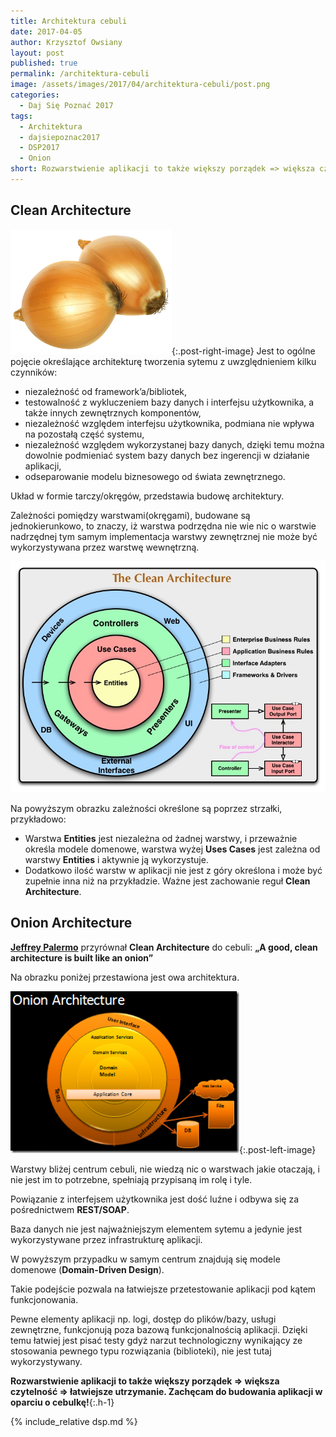 ```yaml
---
title: Architektura cebuli
date: 2017-04-05
author: Krzysztof Owsiany
layout: post
published: true
permalink: /architektura-cebuli
image: /assets/images/2017/04/architektura-cebuli/post.png
categories:
  - Daj Się Poznać 2017
tags:
  - Architektura
  - dajsiepoznac2017
  - DSP2017
  - Onion
short: Rozwarstwienie aplikacji to także większy porządek => większa czytelność => łatwiejsze utrzymanie. Zachęcam do budowania aplikacji w oparciu o cebulkę!
---
```

## Clean Architecture
[![Architektura cebuli][post]][post-big]{:.post-right-image}
Jest to ogólne pojęcie określające architekturę tworzenia sytemu z uwzględnieniem kilku czynników:
* niezależność od framework&#8217;a/bibliotek,
* testowalność z wykluczeniem bazy danych i interfejsu użytkownika, a także innych zewnętrznych komponentów,
* niezależność względem interfejsu użytkownika, podmiana nie wpływa na pozostałą część systemu,
* niezależność względem wykorzystanej bazy danych, dzięki temu można dowolnie podmieniać system bazy danych bez ingerencji w działanie aplikacji,
* odseparowanie modelu biznesowego od świata zewnętrznego.
    
Układ w formie tarczy/okręgów, przedstawia budowę architektury.
    
Zależności pomiędzy warstwami(okręgami), budowane są jednokierunkowo, to znaczy, iż warstwa podrzędna nie wie nic o warstwie nadrzędnej tym samym implementacja warstwy zewnętrznej nie może być wykorzystywana przez warstwę wewnętrzną.
    
![Clean Architecture][clean-architecture]
    
Na powyższym obrazku zależności określone są poprzez strzałki, przykładowo:
* Warstwa **Entities** jest niezależna od żadnej warstwy, i przeważnie określa modele domenowe, warstwa wyżej **Uses Cases** jest zależna od warstwy **Entities** i aktywnie ją wykorzystuje.
* Dodatkowo ilość warstw w aplikacji nie jest z góry określona i może być zupełnie inna niż na przykładzie. Ważne jest zachowanie reguł **Clean Architecture**.
    
##  Onion Architecture
**[Jeffrey Palermo][jeffreypalermo]** przyrównał **Clean Architecture** do cebuli: **&#8222;A good, clean architecture is built like an onion&#8221;**

Na obrazku poniżej przestawiona jest owa architektura.

[![Onion Architecture][onion-architecture]][jeffreypalermo]{:.post-left-image}
    
Warstwy bliżej centrum cebuli, nie wiedzą nic o warstwach jakie otaczają, i nie jest im to potrzebne, spełniają przypisaną im rolę i tyle.

Powiązanie z interfejsem użytkownika jest dość luźne i odbywa się za pośrednictwem **REST/SOAP**.

Baza danych nie jest najważniejszym elementem sytemu a jedynie jest wykorzystywane przez infrastrukturę aplikacji.

W powyższym przypadku w samym centrum znajdują się modele domenowe (**Domain-Driven Design**).

Takie podejście pozwala na łatwiejsze przetestowanie aplikacji pod kątem funkcjonowania.

Pewne elementy aplikacji np. logi, dostęp do plików/bazy, usługi zewnętrzne, funkcjonują poza bazową funkcjonalnością aplikacji. Dzięki temu łatwiej jest pisać testy gdyż narzut technologiczny wynikający ze stosowania pewnego typu rozwiązania (biblioteki), nie jest tutaj wykorzystywany.

**Rozwarstwienie aplikacji to także większy porządek => większa czytelność => łatwiejsze utrzymanie. Zachęcam do budowania aplikacji w oparciu o cebulkę!**{:.h-1}
    
{% include_relative dsp.md %}

[post]: /assets/images/2017/04/architektura-cebuli/post.png
[post-big]: /assets/images/2017/04/architektura-cebuli/post-big.png

[onion-architecture]: /assets/images/2017/04/architektura-cebuli/onion-architecture.png

[clean-architecture]: /assets/images/2017/04/architektura-cebuli/clean-architecture.jpg

[jeffreypalermo]: http://jeffreypalermo.com/blog/the-onion-architecture-part-1